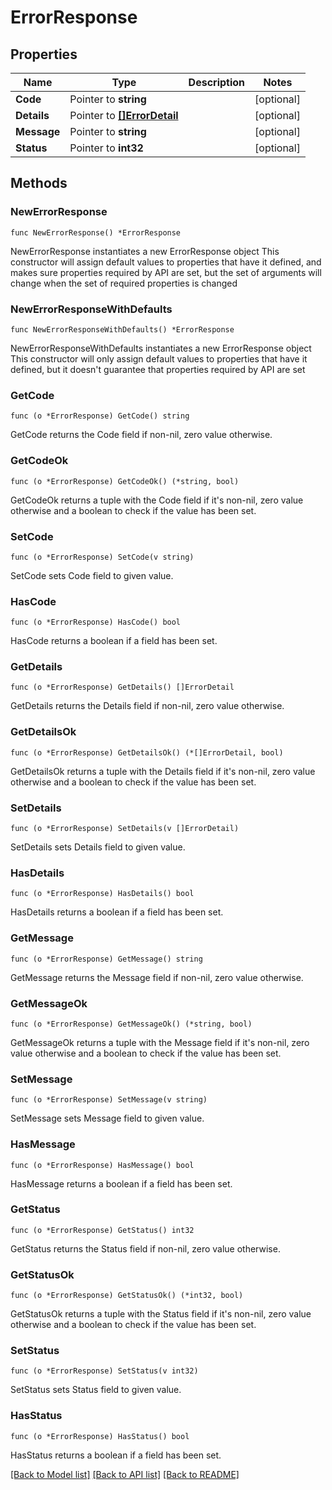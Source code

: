 # ErrorResponse

## Properties

Name | Type | Description | Notes
------------ | ------------- | ------------- | -------------
**Code** | Pointer to **string** |  | [optional] 
**Details** | Pointer to [**[]ErrorDetail**](ErrorDetail.md) |  | [optional] 
**Message** | Pointer to **string** |  | [optional] 
**Status** | Pointer to **int32** |  | [optional] 

## Methods

### NewErrorResponse

`func NewErrorResponse() *ErrorResponse`

NewErrorResponse instantiates a new ErrorResponse object
This constructor will assign default values to properties that have it defined,
and makes sure properties required by API are set, but the set of arguments
will change when the set of required properties is changed

### NewErrorResponseWithDefaults

`func NewErrorResponseWithDefaults() *ErrorResponse`

NewErrorResponseWithDefaults instantiates a new ErrorResponse object
This constructor will only assign default values to properties that have it defined,
but it doesn't guarantee that properties required by API are set

### GetCode

`func (o *ErrorResponse) GetCode() string`

GetCode returns the Code field if non-nil, zero value otherwise.

### GetCodeOk

`func (o *ErrorResponse) GetCodeOk() (*string, bool)`

GetCodeOk returns a tuple with the Code field if it's non-nil, zero value otherwise
and a boolean to check if the value has been set.

### SetCode

`func (o *ErrorResponse) SetCode(v string)`

SetCode sets Code field to given value.

### HasCode

`func (o *ErrorResponse) HasCode() bool`

HasCode returns a boolean if a field has been set.

### GetDetails

`func (o *ErrorResponse) GetDetails() []ErrorDetail`

GetDetails returns the Details field if non-nil, zero value otherwise.

### GetDetailsOk

`func (o *ErrorResponse) GetDetailsOk() (*[]ErrorDetail, bool)`

GetDetailsOk returns a tuple with the Details field if it's non-nil, zero value otherwise
and a boolean to check if the value has been set.

### SetDetails

`func (o *ErrorResponse) SetDetails(v []ErrorDetail)`

SetDetails sets Details field to given value.

### HasDetails

`func (o *ErrorResponse) HasDetails() bool`

HasDetails returns a boolean if a field has been set.

### GetMessage

`func (o *ErrorResponse) GetMessage() string`

GetMessage returns the Message field if non-nil, zero value otherwise.

### GetMessageOk

`func (o *ErrorResponse) GetMessageOk() (*string, bool)`

GetMessageOk returns a tuple with the Message field if it's non-nil, zero value otherwise
and a boolean to check if the value has been set.

### SetMessage

`func (o *ErrorResponse) SetMessage(v string)`

SetMessage sets Message field to given value.

### HasMessage

`func (o *ErrorResponse) HasMessage() bool`

HasMessage returns a boolean if a field has been set.

### GetStatus

`func (o *ErrorResponse) GetStatus() int32`

GetStatus returns the Status field if non-nil, zero value otherwise.

### GetStatusOk

`func (o *ErrorResponse) GetStatusOk() (*int32, bool)`

GetStatusOk returns a tuple with the Status field if it's non-nil, zero value otherwise
and a boolean to check if the value has been set.

### SetStatus

`func (o *ErrorResponse) SetStatus(v int32)`

SetStatus sets Status field to given value.

### HasStatus

`func (o *ErrorResponse) HasStatus() bool`

HasStatus returns a boolean if a field has been set.


[[Back to Model list]](../README.md#documentation-for-models) [[Back to API list]](../README.md#documentation-for-api-endpoints) [[Back to README]](../README.md)


